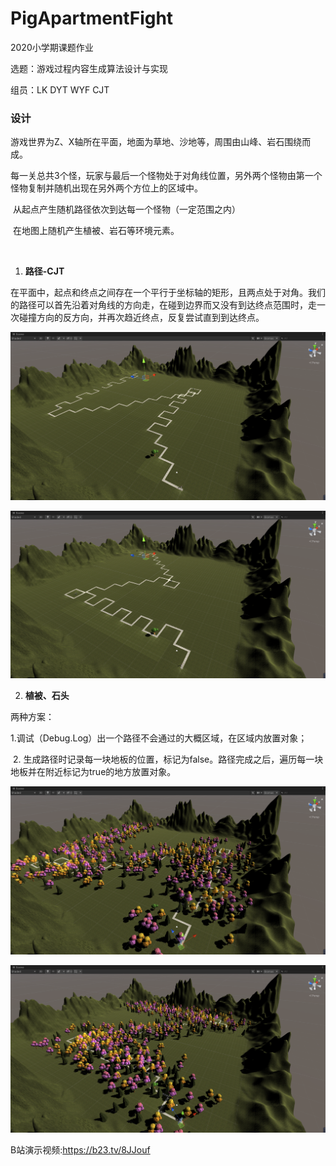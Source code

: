 # PigApartmentFight
2020小学期课题作业

选题：游戏过程内容生成算法设计与实现

组员：LK DYT WYF CJT



### 设计

​	游戏世界为Z、X轴所在平面，地面为草地、沙地等，周围由山峰、岩石围绕而成。

​	每一关总共3个怪，玩家与最后一个怪物处于对角线位置，另外两个怪物由第一个怪物复制并随机出现在另外两个方位上的区域中。

​	从起点产生随机路径依次到达每一个怪物（一定范围之内）

​	在地图上随机产生植被、岩石等环境元素。

​	



1. **路径-CJT**

在平面中，起点和终点之间存在一个平行于坐标轴的矩形，且两点处于对角。我们的路径可以首先沿着对角线的方向走，在碰到边界而又没有到达终点范围时，走一次碰撞方向的反方向，并再次趋近终点，反复尝试直到到达终点。

![草地路径1](https://github.com/BIT-Kindergarten/PigApartmentFight/blob/master/mdres/Snipaste_2020-09-20_16-51-44.png)

![草地路径1](https://github.com/BIT-Kindergarten/PigApartmentFight/blob/master/mdres/Snipaste_2020-09-20_16-52-01.png)



2. **植被、石头**

两种方案：

​		1.调试（Debug.Log）出一个路径不会通过的大概区域，在区域内放置对象；

​		2. 生成路径时记录每一块地板的位置，标记为false。路径完成之后，遍历每一块地板并在附近标记为true的地方放置对象。

![草地植被1](https://github.com/BIT-Kindergarten/PigApartmentFight/blob/master/mdres/Snipaste_2020-09-20_16-50-28.png)

![草地植被1](https://github.com/BIT-Kindergarten/PigApartmentFight/blob/master/mdres/Snipaste_2020-09-20_16-50-43.png)

B站演示视频:https://b23.tv/8JJouf
